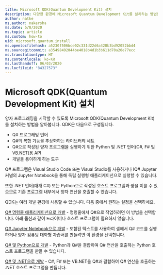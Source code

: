 ```yaml
---
title: Microsoft QDK(Quantum Development Kit) 설치
description: 다양한 환경에 Microsoft Quantum Development Kit를 설치하는 방법입니다.
author: natke
ms.author: nakersha
ms.date: 5/8/2020
ms.topic: article
ms.custom: how-to
uid: microsoft.quantum.install
ms.openlocfilehash: a5230f506bce02c331d22d6a428b3bd92052bbd4
ms.sourcegitcommit: a35498492044be4018b4d1b3b611d70a20e77ecc
ms.translationtype: HT
ms.contentlocale: ko-KR
ms.lasthandoff: 06/03/2020
ms.locfileid: "84327573"
---
```

# <a name="install-the-microsoft-quantum-development-kit-qdk"></a>Microsoft QDK(Quantum Development Kit) 설치

양자 프로그래밍을 시작할 수 있도록 Microsoft QDK(Quantum Development Kit)를 설치하는 방법을 알아봅니다. QDK은 다음으로 구성됩니다.

- Q# 프로그래밍 언어
- Q#의 복합 기능을 추상화하는 라이브러리 세트
- Q#으로 작성된 양자 프로그램을 실행하기 위한 Python 및 .NET 언어(C#, F# 및 VB.NET)용 API
- 개발을 용이하게 하는 도구

Q# 프로그램은 Visual Studio Code 또는 Visual Studio를 사용하거나 IQ# Jupyter 커널의 Jupyter Notebook을 통해 독립 실행형 애플리케이션으로 실행할 수 있습니다.

또한 .NET 언어(대개 C#) 또는 Python으로 작성된 호스트 프로그램과 쌍을 이룰 수 있으므로 기존 프로그램 내부에서 양자 연산을 호출할 수 있습니다.

QDK는 여러 개발 환경에 사용할 수 있습니다. 다음 중에서 원하는 설정을 선택하세요.

[Q# 명령줄 애플리케이션으로 개발](xref:microsoft.quantum.install.standalone) - 명령줄에서 Q#으로 작업하려면 이 방법을 선택합니다. 아래 옵션과 같이 드라이버나 호스트 프로그램이 필요하지 않습니다.

[Q# Jupyter Notebook으로 개발](xref:microsoft.quantum.install.jupyter) - 포함된 텍스트를 사용하여 셀에서 Q# 코드를 실행하거나 양자 컴퓨팅 대화형 자습서를 만들려면 이 환경을 선택합니다. 

[Q# 및 Python으로 개발](xref:microsoft.quantum.install.python) - Python과 Q#을 결합하여 Q# 연산을 호출하는 Python 호스트 프로그램을 만들 수 있습니다.

[Q# 및 .NET으로 개발](xref:microsoft.quantum.install.cs) - C#, F# 또는 VB.NET을 Q#과 결합하여 Q# 연산을 호출하는 .NET 호스트 프로그램을 만듭니다.
